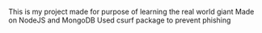 This is my project made for purpose of learning the real world giant 
Made on NodeJS and MongoDB
Used csurf package
to prevent phishing

